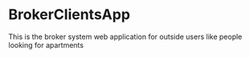# BrokerClientsApp
 This is the broker system web application for outside users like people looking for apartments
